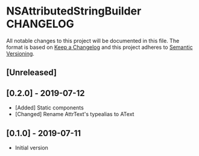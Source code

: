 # NSAttributedStringBuilder CHANGELOG

All notable changes to this project will be documented in this file.
The format is based on [Keep a Changelog](http://keepachangelog.com/)
and this project adheres to [Semantic Versioning](http://semver.org/).

## [Unreleased]

## [0.2.0] - 2019-07-12
- [Added] Static components
- [Changed] Rename AttrText's typealias to AText

## [0.1.0] - 2019-07-11
- Initial version
